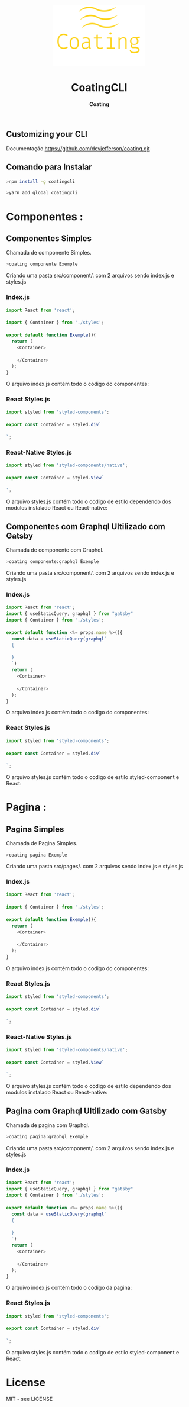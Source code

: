 <p align="center">
  <img width="250" src="/coating-logo.png">
</p>
<h1 align="center"> CoatingCLI </h1>
<p align="center">
  <b >Coating</b>
</p>

<br>

## Customizing your CLI

Documentação https://github.com/devjefferson/coating.git

## Comando para Instalar

```bash
>npm install -g coatingcli
```

```bash
>yarn add global coatingcli
```

# Componentes :

## Componentes Simples
Chamada de componente Simples.
```bash
>coating componente Exemple
```
Criando uma pasta src/component/. com 2 arquivos sendo index.js e styles.js

### Index.js
````javascript
import React from 'react';

import { Container } from './styles';

export default function Exemple(){
  return (
    <Container>

    </Container>
  );
}
````
O arquivo index.js contém todo o codigo do componentes:

### React Styles.js
````javascript
import styled from 'styled-components';

export const Container = styled.div`
  
`;
````
### React-Native Styles.js
````javascript
import styled from 'styled-components/native';

export const Container = styled.View`
  
`;
````
O arquivo styles.js contém todo o codigo de estilo dependendo dos modulos instalado React ou React-native:

## Componentes com Graphql Ultilizado com Gatsby
Chamada de componente com Graphql.
```bash
>coating componente:graphql Exemple
```
Criando uma pasta src/component/. com 2 arquivos sendo index.js e styles.js

### Index.js
````javascript
import React from 'react';
import { useStaticQuery, graphql } from "gatsby"
import { Container } from './styles';

export default function <%= props.name %>(){
  const data = useStaticQuery(graphql`
  {
    
  }
  `)
  return (
    <Container>

    </Container>
  );
}
````
O arquivo index.js contém todo o codigo do componentes:

### React Styles.js
````javascript
import styled from 'styled-components';

export const Container = styled.div`
  
`;
````

O arquivo styles.js contém todo o codigo de estilo styled-component e React:


# Pagina :

## Pagina Simples
Chamada de Pagina Simples.
```bash
>coating pagina Exemple
```
Criando uma pasta src/pages/. com 2 arquivos sendo index.js e styles.js

### Index.js
````javascript
import React from 'react';

import { Container } from './styles';

export default function Exemple(){
  return (
    <Container>

    </Container>
  );
}
````
O arquivo index.js contém todo o codigo do componentes:

### React Styles.js
````javascript
import styled from 'styled-components';

export const Container = styled.div`
  
`;
````
### React-Native Styles.js
````javascript
import styled from 'styled-components/native';

export const Container = styled.View`
  
`;
````
O arquivo styles.js contém todo o codigo de estilo dependendo dos modulos instalado React ou React-native:

## Pagina com Graphql Ultilizado com Gatsby
Chamada de pagina com Graphql.
```bash
>coating pagina:graphql Exemple
```
Criando uma pasta src/component/. com 2 arquivos sendo index.js e styles.js

### Index.js
````javascript
import React from 'react';
import { useStaticQuery, graphql } from "gatsby"
import { Container } from './styles';

export default function <%= props.name %>(){
  const data = useStaticQuery(graphql`
  {
    
  }
  `)
  return (
    <Container>

    </Container>
  );
}
````
O arquivo index.js contém todo o codigo da pagina:

### React Styles.js
````javascript
import styled from 'styled-components';

export const Container = styled.div`
  
`;
````

O arquivo styles.js contém todo o codigo de estilo styled-component e React:
# License

MIT - see LICENSE

